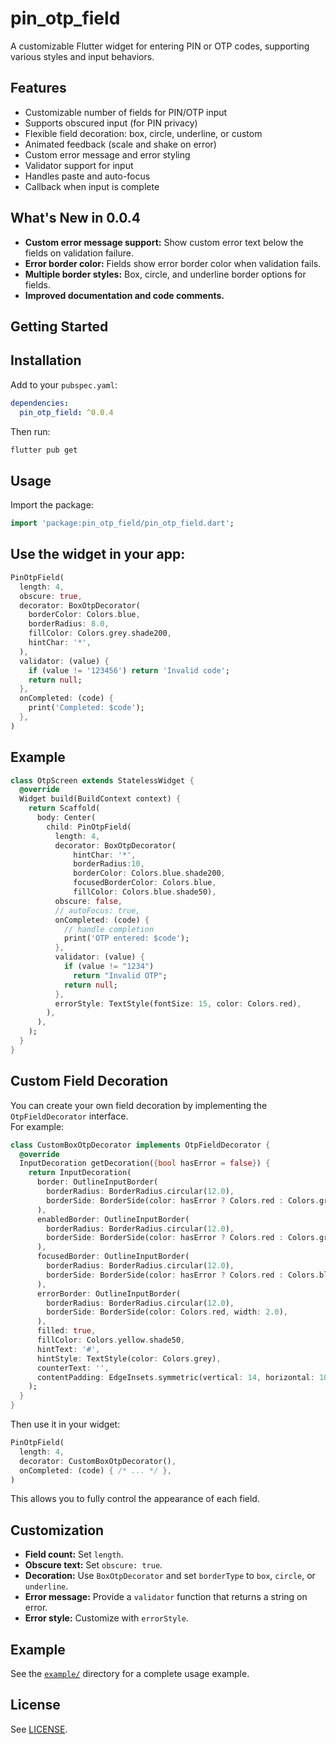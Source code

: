 
# pin_otp_field

A customizable Flutter widget for entering PIN or OTP codes, supporting various styles and input behaviors.

## Features

- Customizable number of fields for PIN/OTP input
- Supports obscured input (for PIN privacy)
- Flexible field decoration: box, circle, underline, or custom
- Animated feedback (scale and shake on error)
- Custom error message and error styling
- Validator support for input
- Handles paste and auto-focus
- Callback when input is complete

## What's New in 0.0.4

- **Custom error message support:** Show custom error text below the fields on validation failure.
- **Error border color:** Fields show error border color when validation fails.
- **Multiple border styles:** Box, circle, and underline border options for fields.
- **Improved documentation and code comments.**

## Getting Started

## Installation

Add to your `pubspec.yaml`:

```yaml
dependencies:
  pin_otp_field: ^0.0.4
```

Then run:

```sh
flutter pub get
```


## Usage

Import the package:

```dart
import 'package:pin_otp_field/pin_otp_field.dart';
```

## Use the widget in your app:

```dart
PinOtpField(
  length: 4,
  obscure: true,
  decorator: BoxOtpDecorator(
    borderColor: Colors.blue,
    borderRadius: 8.0,
    fillColor: Colors.grey.shade200,
    hintChar: '*',
  ),
  validator: (value) {
    if (value != '123456') return 'Invalid code';
    return null;
  },
  onCompleted: (code) {
    print('Completed: $code');
  },
)
```


## Example

```dart
class OtpScreen extends StatelessWidget {
  @override
  Widget build(BuildContext context) {
    return Scaffold(
      body: Center(
        child: PinOtpField(
          length: 4,
          decorator: BoxOtpDecorator(
              hintChar: '*',
              borderRadius:10,
              borderColor: Colors.blue.shade200,
              focusedBorderColor: Colors.blue,
              fillColor: Colors.blue.shade50),
          obscure: false,
          // autoFocus: true,
          onCompleted: (code) {
            // handle completion
            print('OTP entered: $code');
          },
          validator: (value) {
            if (value != "1234")
              return "Invalid OTP";
            return null;
          },
          errorStyle: TextStyle(fontSize: 15, color: Colors.red),
        ),
      ),
    );
  }
}


```


## Custom Field Decoration

You can create your own field decoration by implementing the `OtpFieldDecorator` interface.  
For example:

```dart
class CustomBoxOtpDecorator implements OtpFieldDecorator {
  @override
  InputDecoration getDecoration({bool hasError = false}) {
    return InputDecoration(
      border: OutlineInputBorder(
        borderRadius: BorderRadius.circular(12.0),
        borderSide: BorderSide(color: hasError ? Colors.red : Colors.green, width: 2.0),
      ),
      enabledBorder: OutlineInputBorder(
        borderRadius: BorderRadius.circular(12.0),
        borderSide: BorderSide(color: hasError ? Colors.red : Colors.green, width: 2.0),
      ),
      focusedBorder: OutlineInputBorder(
        borderRadius: BorderRadius.circular(12.0),
        borderSide: BorderSide(color: hasError ? Colors.red : Colors.blue, width: 2.0),
      ),
      errorBorder: OutlineInputBorder(
        borderRadius: BorderRadius.circular(12.0),
        borderSide: BorderSide(color: Colors.red, width: 2.0),
      ),
      filled: true,
      fillColor: Colors.yellow.shade50,
      hintText: '#',
      hintStyle: TextStyle(color: Colors.grey),
      counterText: '',
      contentPadding: EdgeInsets.symmetric(vertical: 14, horizontal: 10),
    );
  }
}
```

Then use it in your widget:

```dart
PinOtpField(
  length: 4,
  decorator: CustomBoxOtpDecorator(),
  onCompleted: (code) { /* ... */ },
)
```
This allows you to fully control the appearance of each field.


## Customization

- **Field count:** Set `length`.
- **Obscure text:** Set `obscure: true`.
- **Decoration:** Use `BoxOtpDecorator` and set `borderType` to `box`, `circle`, or `underline`.
- **Error message:** Provide a `validator` function that returns a string on error.
- **Error style:** Customize with `errorStyle`.

## Example

See the [`example/`](example/) directory for a complete usage example.



## License

See [LICENSE](LICENSE).
